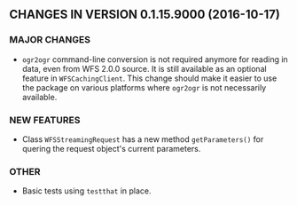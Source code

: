 ## CHANGES IN VERSION 0.1.15.9000 (2016-10-17)

### MAJOR CHANGES

+ `ogr2ogr` command-line conversion is not required anymore for
reading in data, even from WFS 2.0.0 source. It is still available
as an optional feature in `WFSCachingClient`. This change should
make it easier to use the package on various platforms where
`ogr2ogr` is not necessarily available.

### NEW FEATURES

+ Class `WFSStreamingRequest` has a new method `getParameters()`
for quering the request object's current parameters.

### OTHER

+ Basic tests using `testthat` in place.
